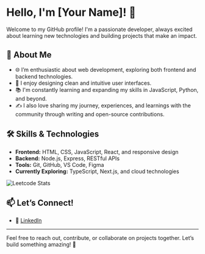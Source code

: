 # Hello, I'm [Your Name]! 👋
Welcome to my GitHub profile! I'm a passionate developer, always excited about learning new technologies and building projects that make an impact.

<!--![](https://user-images.githubusercontent.com/74038190/212748830-4c709398-a386-4761-84d7-9e10b98fbe6e.gif)-->

## 🌱 About Me
- 🌐 I’m enthusiastic about web development, exploring both frontend and backend technologies.
- 🎨 I enjoy designing clean and intuitive user interfaces.
- 📚 I'm constantly learning and expanding my skills in JavaScript, Python, and beyond.
- ✍️ I also love sharing my journey, experiences, and learnings with the community through writing and open-source contributions.

## 🛠 Skills & Technologies
- **Frontend:** HTML, CSS, JavaScript, React, and responsive design
- **Backend:** Node.js, Express, RESTful APIs
- **Tools:** Git, GitHub, VS Code, Figma
- **Currently Exploring:** TypeScript, Next.js, and cloud technologies

![Leetcode Stats](https://leetcard.jacoblin.cool/Yarif_Khan)

<!--## 📈 My GitHub Stats
![GitHub Stats](https://github-readme-stats.vercel.app/api?username=yarif-khan&show_icons=true&theme=tokyonight)-->

## 📫 Let’s Connect!
- 💼 [LinkedIn](https://linkedin.com/in/yarif-uddin-khan)
<!-- - 🌐 [Personal Website](https://yourwebsite.com) (optional)-->

---

Feel free to reach out, contribute, or collaborate on projects together. Let’s build something amazing! 🚀


<!--
**Yarif-khan/Yarif-khan** is a ✨ _special_ ✨ repository because its `README.md` (this file) appears on your GitHub profile.

Here are some ideas to get you started:

-🔭 I’m currently working on ...
- 🌱 I’m currently learning ...
- 👯 I’m looking to collaborate on ...
- 🤔 I’m looking for help with ...
- 💬 Ask me about ...
- 📫 How to reach me: ...
- 😄 Pronouns: ...
- ⚡ Fun fact: ...
-->
